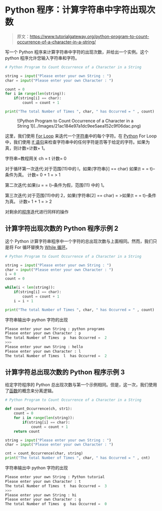 # Python 程序：计算字符串中字符出现次数

> 原文：<https://www.tutorialgateway.org/python-program-to-count-occurrence-of-a-character-in-a-string/>

写一个 Python 程序来计算字符串中字符的出现次数，并给出一个实例。这个 python 程序允许您输入字符串和字符。

```py
# Python Program to Count Occurrence of a Character in a String

string = input("Please enter your own String : ")
char = input("Please enter your own Character : ")

count = 0
for i in range(len(string)):
    if(string[i] == char):
        count = count + 1

print("The total Number of Times ", char, " has Occurred = " , count)
```

<figure class="wp-block-image">![Python Program to Count Occurrence of a Character in a String 1](../Images/21ac184e97a1dc9ee5aea152c9f06dac.png)</figure>

这里，我们使用 [For Loop](https://www.tutorialgateway.org/python-for-loop/) 来迭代一个[字符串](https://www.tutorialgateway.org/python-string/)中的每个字符。在 [Python](https://www.tutorialgateway.org/python-tutorial/) For Loop 中，我们使用 [If 语句](https://www.tutorialgateway.org/python-if-statement/)来检查字符串中的任何字符是否等于给定的字符。如果为真，则计数=计数+ 1。

字符串=教程网关
ch = t
计数= 0

对于循环第一次迭代:对于范围(11)中的 I，如果(字符串[i] == char)
如果(t = = t)–条件为真。
计数= 0 + 1 = > 1

第二次迭代:如果(u = = l)–条件为假，范围(11)
中的 1。

第三次迭代:对于范围(11)中的 2，如果(字符串[2] == char) = >如果(t = = t)–条件为真。
计数= 1 + 1 = > 2

对剩余的[程序](https://www.tutorialgateway.org/python-programming-examples/)迭代进行同样的操作

## 计算字符出现次数的 Python 程序示例 2

这个 Python 计算字符串程序中一个字符的总出现次数与上面相同。然而，我们只是将 For 循环替换为 [While 循环](https://www.tutorialgateway.org/python-while-loop/)。

```py
# Python Program to Count Occurrence of a Character in a String

string = input("Please enter your own String : ")
char = input("Please enter your own Character : ")
i = 0
count = 0

while(i < len(string)):
    if(string[i] == char):
        count = count + 1
    i = i + 1

print("The total Number of Times ", char, " has Occurred = " , count)
```

字符串输出中 python 字符的出现

```py
Please enter your own String : python programs
Please enter your own Character : p
The total Number of Times  p  has Occurred =  2
>>> 
Please enter your own String : hello
Please enter your own Character : l
The total Number of Times  l  has Occurred =  2
```

## 计算字符总出现次数的 Python 程序示例 3

给定字符程序的 Python 总出现次数与第一个示例相同。但是，这一次，我们使用了[函数](https://www.tutorialgateway.org/functions-in-python/)的概念来分离逻辑。

```py
# Python Program to Count Occurrence of a Character in a String

def count_Occurrence(ch, str1):
    count = 0
    for i in range(len(string)):
        if(string[i] == char):
            count = count + 1
    return count

string = input("Please enter your own String : ")
char = input("Please enter your own Character : ")

cnt = count_Occurrence(char, string)
print("The total Number of Times ", char, " has Occurred = " , cnt)
```

字符串输出中 python 字符的出现

```py
Please enter your own String : Python tutorial
Please enter your own Character : t
The total Number of Times  t  has Occurred =  3
>>> 
Please enter your own String : hi
Please enter your own Character : g
The total Number of Times  g  has Occurred =  0
```